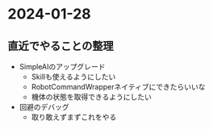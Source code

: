 # 2024-01-28

## 直近でやることの整理
- SimpleAIのアップグレード
  - Skillも使えるようにしたい
  - RobotCommandWrapperネイティブにできたらいいな
  - 機体の状態を取得できるようにしたい
- 回避のデバッグ
  - 取り敢えずまずこれをやる

